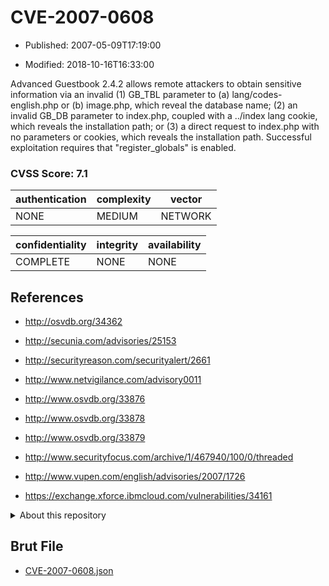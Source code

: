 # CVE-2007-0608

- Published: 2007-05-09T17:19:00

- Modified: 2018-10-16T16:33:00

Advanced Guestbook 2.4.2 allows remote attackers to obtain sensitive information via an invalid (1) GB_TBL parameter to (a) lang/codes-english.php or (b) image.php, which reveal the database name; (2) an invalid GB_DB parameter to index.php, coupled with a ../index lang cookie, which reveals the installation path; or (3) a direct request to index.php with no parameters or cookies, which reveals the installation path. Successful exploitation requires that "register_globals" is enabled.

### CVSS Score: **7.1**

| authentication | complexity | vector |
| --- | --- | --- |
| NONE | MEDIUM | NETWORK |

| confidentiality | integrity | availability |
| --- | --- | --- |
| COMPLETE | NONE | NONE |

## References

* http://osvdb.org/34362

* http://secunia.com/advisories/25153

* http://securityreason.com/securityalert/2661

* http://www.netvigilance.com/advisory0011

* http://www.osvdb.org/33876

* http://www.osvdb.org/33878

* http://www.osvdb.org/33879

* http://www.securityfocus.com/archive/1/467940/100/0/threaded

* http://www.vupen.com/english/advisories/2007/1726

* https://exchange.xforce.ibmcloud.com/vulnerabilities/34161

<details>
<summary>About this repository</summary> 

  This repository is part of the project [Live Hack CVE](https://github.com/Live-Hack-CVE). Main website can be found [www.live-hack.org](https://www.live-hack.org) 
  
  Made by [Sn0wAlice](https://github.com/Sn0wAlice) for the people that care about security and need to have a feed of the latest CVEs. Hope you enjoy it, don't forget to star the repo and follow me on [Twitter](https://twitter.com/Sn0wAlice) and [Github](https://github.com/Sn0wAlice). And that is my [personnal website](https://www.alice-snow.me/)

  - [Home Page](https://github.com/Live-Hack-CVE)
  - [Framework](https://github.com/Live-Hack-CVE/cve-framework)
  - [CVE database](https://github.com/Live-Hack-CVE/full_database)
  - [Changelog](https://github.com/Live-Hack-CVE/Changelog)
</details>

## Brut File

* [CVE-2007-0608.json](https://raw.githubusercontent.com/Live-Hack-CVE/full_database/main/cves/2007/CVE-2007-0608.json)

